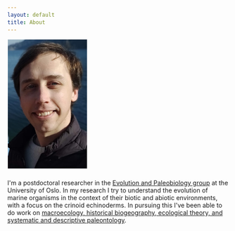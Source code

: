 ```yaml
---
layout: default
title: About
---
```



<img src="/assets/img/me.jpg"  style="clear:left: left;margin-left: 1px;margin-bottom: 7px; width: 180px;">

I'm a postdoctoral researcher in the <a href="https://www.nhm.uio.no/english/research/groups/epa/">Evolution and Paleobiology group</a> at the University of Oslo. In my research I try to understand the evolution of marine organisms in the context of their biotic and abiotic environments, with a focus on the crinoid echinoderms. In pursuing this I've been able to do work on <a href="https://www.jgsaulsbury.com/projects">macroecology, historical biogeography, ecological theory, and systematic and descriptive paleontology</a>.
